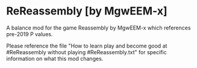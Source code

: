 # ReReassembly [by MgwEEM-x]
A balance mod for the game Reassembly by MgwEEM-x which references pre-2019 P values.

Please reference the file "How to learn play and become good at #ReReassembly without playing #ReReassembly.txt" for specific information on what this mod changes.
